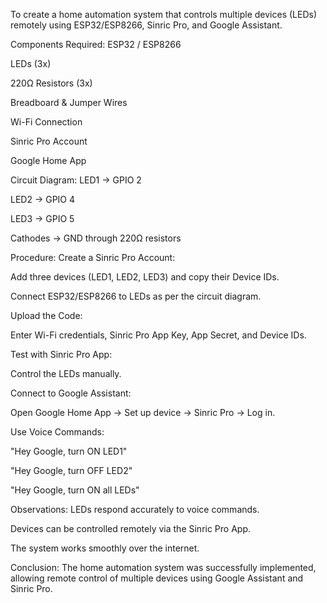 To create a home automation system that controls multiple devices (LEDs) remotely using ESP32/ESP8266, Sinric Pro, and Google Assistant.

 Components Required:
ESP32 / ESP8266

LEDs (3x)

220Ω Resistors (3x)

Breadboard & Jumper Wires

Wi-Fi Connection

Sinric Pro Account

Google Home App

Circuit Diagram:
LED1 → GPIO 2

LED2 → GPIO 4

LED3 → GPIO 5

Cathodes → GND through 220Ω resistors

Procedure:
Create a Sinric Pro Account:

Add three devices (LED1, LED2, LED3) and copy their Device IDs.

Connect ESP32/ESP8266 to LEDs as per the circuit diagram.

Upload the Code:

Enter Wi-Fi credentials, Sinric Pro App Key, App Secret, and Device IDs.

Test with Sinric Pro App:

Control the LEDs manually.

Connect to Google Assistant:

Open Google Home App → Set up device → Sinric Pro → Log in.

Use Voice Commands:

"Hey Google, turn ON LED1"

"Hey Google, turn OFF LED2"

"Hey Google, turn ON all LEDs"

 Observations:
LEDs respond accurately to voice commands.

Devices can be controlled remotely via the Sinric Pro App.

The system works smoothly over the internet.

 Conclusion:
The home automation system was successfully implemented, allowing remote control of multiple devices using Google Assistant and Sinric Pro.
